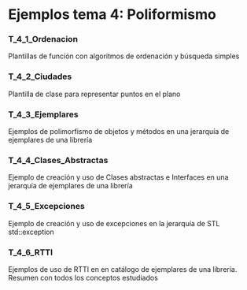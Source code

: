 # Ejemplos tema 4: Poliformismo

###  T\_4\_1\_Ordenacion 
Plantillas de función con algoritmos de ordenación y búsqueda simples

### T\_4\_2\_Ciudades
Plantilla de clase para representar puntos en el plano

### T\_4\_3\_Ejemplares 
Ejemplos de polimorfismo de objetos y métodos en una jerarquía de ejemplares de una librería

### T\_4\_4\_Clases\_Abstractas
Ejemplo de creación y uso de Clases abstractas e Interfaces en una jerarquía de ejemplares de una librería

### T\_4\_5\_Excepciones
Ejemplo de creación y uso de excepciones en la jerarquía de STL std::exception 

### T\_4\_6\_RTTI
Ejemplos de uso de RTTI en en catálogo de ejemplares de una librería.
Resumen con todos los conceptos estudiados
